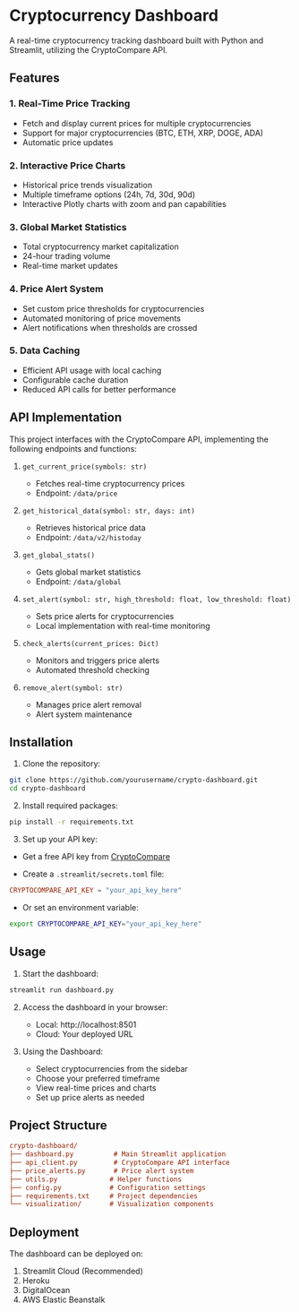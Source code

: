 # Cryptocurrency Dashboard

A real-time cryptocurrency tracking dashboard built with Python and Streamlit, utilizing the CryptoCompare API.

## Features

### 1. Real-Time Price Tracking

- Fetch and display current prices for multiple cryptocurrencies
- Support for major cryptocurrencies (BTC, ETH, XRP, DOGE, ADA)
- Automatic price updates

### 2. Interactive Price Charts

- Historical price trends visualization
- Multiple timeframe options (24h, 7d, 30d, 90d)
- Interactive Plotly charts with zoom and pan capabilities

### 3. Global Market Statistics

- Total cryptocurrency market capitalization
- 24-hour trading volume
- Real-time market updates

### 4. Price Alert System

- Set custom price thresholds for cryptocurrencies
- Automated monitoring of price movements
- Alert notifications when thresholds are crossed

### 5. Data Caching

- Efficient API usage with local caching
- Configurable cache duration
- Reduced API calls for better performance

## API Implementation

This project interfaces with the CryptoCompare API, implementing the following endpoints and functions:

1. `get_current_price(symbols: str)`

   - Fetches real-time cryptocurrency prices
   - Endpoint: `/data/price`

2. `get_historical_data(symbol: str, days: int)`

   - Retrieves historical price data
   - Endpoint: `/data/v2/histoday`

3. `get_global_stats()`

   - Gets global market statistics
   - Endpoint: `/data/global`

4. `set_alert(symbol: str, high_threshold: float, low_threshold: float)`

   - Sets price alerts for cryptocurrencies
   - Local implementation with real-time monitoring

5. `check_alerts(current_prices: Dict)`

   - Monitors and triggers price alerts
   - Automated threshold checking

6. `remove_alert(symbol: str)`

   - Manages price alert removal
   - Alert system maintenance

## Installation

1. Clone the repository:

```bash
git clone https://github.com/yourusername/crypto-dashboard.git
cd crypto-dashboard
```

2. Install required packages:

```bash
pip install -r requirements.txt
```

3. Set up your API key:

- Get a free API key from [CryptoCompare](https://min-api.cryptocompare.com/)

- Create a `.streamlit/secrets.toml` file:

```toml
CRYPTOCOMPARE_API_KEY = "your_api_key_here"
```

- Or set an environment variable:

```bash
export CRYPTOCOMPARE_API_KEY="your_api_key_here"
```

## Usage

1. Start the dashboard:

```bash
streamlit run dashboard.py
```

2. Access the dashboard in your browser:

   - Local: http://localhost:8501
   - Cloud: Your deployed URL

3. Using the Dashboard:

   - Select cryptocurrencies from the sidebar
   - Choose your preferred timeframe
   - View real-time prices and charts
   - Set up price alerts as needed

## Project Structure

```ini
crypto-dashboard/
├── dashboard.py          # Main Streamlit application
├── api_client.py         # CryptoCompare API interface
├── price_alerts.py       # Price alert system
├── utils.py             # Helper functions
├── config.py            # Configuration settings
├── requirements.txt     # Project dependencies
└── visualization/       # Visualization components
```

## Deployment

The dashboard can be deployed on:

1. Streamlit Cloud (Recommended)
2. Heroku
3. DigitalOcean
4. AWS Elastic Beanstalk

